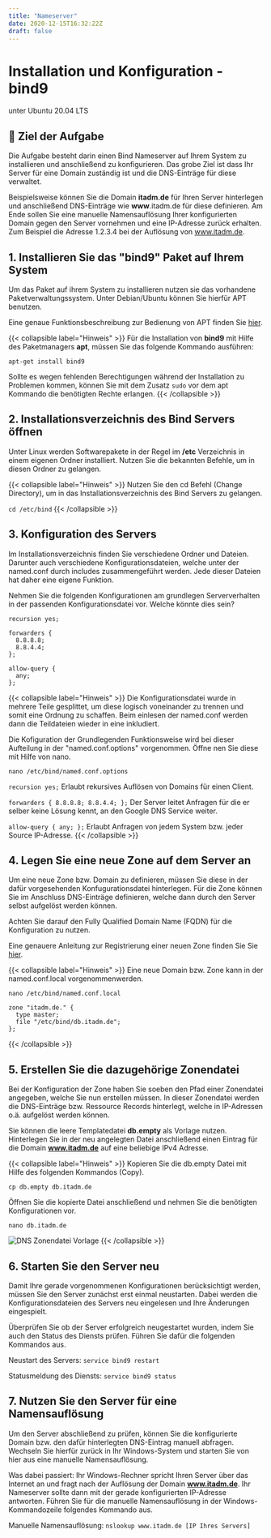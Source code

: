 ```yaml
---
title: "Nameserver"
date: 2020-12-15T16:32:22Z
draft: false
---
```


# Installation und Konfiguration - bind9

unter Ubuntu 20.04 LTS

## 🚀 Ziel der Aufgabe

Die Aufgabe besteht darin einen Bind Nameserver auf Ihrem System zu installieren und anschließend zu konfigurieren. Das grobe Ziel ist dass Ihr Server für eine Domain zuständig ist und die DNS-Einträge für diese verwaltet.

Beispielsweise können Sie die Domain **itadm.de** für Ihren Server hinterlegen und anschließend DNS-Einträge wie **www**.itadm.de für diese definieren. Am Ende sollen Sie eine manuelle Namensauflösung Ihrer konfigurierten Domain gegen den Server vornehmen und eine IP-Adresse zurück erhalten. Zum Beispiel die Adresse 1.2.3.4 bei der Auflösung von www.itadm.de.

## 1. Installieren Sie das "bind9" Paket auf Ihrem System

Um das Paket auf ihrem System zu installieren nutzen sie das vorhandene Paketverwaltungssystem. Unter Debian/Ubuntu können Sie hierfür APT benutzen.

Eine genaue Funktionsbeschreibung zur Bedienung von APT finden Sie [hier](https://wiki.ubuntuusers.de/apt/apt-get/).

{{< collapsible label="Hinweis" >}}
  Für die Installation von **bind9** mit Hilfe des Paketmanagers **apt**, müssen Sie das folgende Kommando ausführen:

  `apt-get install bind9`

  Sollte es wegen fehlenden Berechtigungen während der Installation zu Problemen kommen, können Sie mit dem Zusatz `sudo` vor dem apt Kommando die benötigten Rechte erlangen.
{{< /collapsible >}}

## 2. Installationsverzeichnis des Bind Servers öffnen

Unter Linux werden Softwarepakete in der Regel im **/etc** Verzeichnis in einem eigenen Ordner installiert. Nutzen Sie die bekannten Befehle, um in diesen Ordner zu gelangen.

{{< collapsible label="Hinweis" >}}
  Nutzen Sie den cd Befehl (Change Directory), um in das Installationsverzeichnis des Bind Servers zu gelangen.

  `cd /etc/bind`
{{< /collapsible >}}

## 3. Konfiguration des Servers

Im Installationsverzeichnis finden Sie verschiedene Ordner und Dateien. Darunter auch verschiedene Konfigurationsdateien, welche unter der named.conf durch includes zusammengeführt werden. Jede dieser Dateien hat daher eine eigene Funktion.

Nehmen Sie die folgenden Konfigurationen am grundlegen Serververhalten in der passenden Konfigurationsdatei vor. Welche könnte dies sein?

```
recursion yes;

forwarders {
  8.8.8.8;
  8.8.4.4;
};

allow-query {
  any;
};
```

{{< collapsible label="Hinweis" >}}
Die Konfigurationsdatei wurde in mehrere Teile gesplittet, um diese logisch voneinander zu trennen und somit eine Ordnung zu schaffen. Beim einlesen der named.conf werden dann die Teildateien wieder in eine inkludiert.

Die Kofiguration der Grundlegenden Funktionsweise wird bei dieser Aufteilung in der "named.conf.options" vorgenommen. Öffne nen Sie diese mit Hilfe von nano.

`nano /etc/bind/named.conf.options`

`recursion yes;` Erlaubt rekursives Auflösen von Domains für einen Client.

`forwarders { 8.8.8.8; 8.8.4.4; };` Der Server leitet Anfragen für die er selber keine Lösung kennt, an den Google DNS Service weiter.

`allow-query { any; };` Erlaubt Anfragen von jedem System bzw. jeder Source IP-Adresse.
{{< /collapsible >}}

## 4. Legen Sie eine neue Zone auf dem Server an

Um eine neue Zone bzw. Domain zu definieren, müssen Sie diese in der dafür vorgesehenden Konfugurationsdatei hinterlegen. Für die Zone können Sie im Anschluss DNS-Einträge definieren, welche dann durch den Server selbst aufgelöst werden können.

Achten Sie darauf den Fully Qualified Domain Name (FQDN) für die Konfiguration zu nutzen.

Eine genauere Anleitung zur Registrierung einer neuen Zone finden Sie Sie [hier](https://help.ubuntu.com/community/BIND9ServerHowto#Primary_Master_Server_configuration).

{{< collapsible label="Hinweis" >}}
Eine neue Domain bzw. Zone kann in der named.conf.local vorgenommenwerden.

`nano /etc/bind/named.conf.local`

```
zone "itadm.de." {
  type master;
  file "/etc/bind/db.itadm.de";
};
```
{{< /collapsible >}}

## 5. Erstellen Sie die dazugehörige Zonendatei

Bei der Konfiguration der Zone haben Sie soeben den Pfad einer Zonendatei angegeben, welche Sie nun erstellen müssen. In dieser Zonendatei werden die DNS-Einträge bzw. Ressource Records hinterlegt, welche in IP-Adressen o.ä. aufgelöst werden können.

Sie können die leere Templatedatei **db.empty** als Vorlage nutzen. Hinterlegen Sie in der neu angelegten Datei anschließend einen Eintrag für die Domain **www.itadm.de** auf eine beliebige IPv4 Adresse.

{{< collapsible label="Hinweis" >}}
Kopieren Sie die db.empty Datei mit Hilfe des folgenden Kommandos (Copy).

`cp db.empty db.itadm.de`

Öffnen Sie die kopierte Datei anschließend und nehmen Sie die benötigten Konfigurationen vor.

`nano db.itadm.de`

![DNS Zonendatei Vorlage](/itadm/dns_zone.png)
{{< /collapsible >}}

## 6. Starten Sie den Server neu

Damit Ihre gerade vorgenommenen Konfigurationen berücksichtigt werden, müssen Sie den Server zunächst erst einmal neustarten. Dabei werden die Konfigurationsdateien des Servers neu eingelesen und Ihre Änderungen eingespielt.

Überprüfen Sie ob der Server erfolgreich neugestartet wurden, indem Sie auch den Status des Diensts prüfen. Führen Sie dafür die folgenden Kommandos aus.

Neustart des Servers: `service bind9 restart`

Statusmeldung des Diensts: `service bind9 status`

## 7. Nutzen Sie den Server für eine Namensauflösung
Um den Server abschließend zu prüfen, können Sie die konfigurierte Domain bzw. den dafür hinterlegten DNS-Eintrag manuell abfragen. Wechseln Sie hierfür zurück in Ihr Windows-System und starten Sie von hier aus eine manuelle Namensauflösung.

Was dabei passiert: Ihr Windows-Rechner spricht Ihren Server über das Internet an und fragt nach der Auflösung der Domain **www.itadm.de**. Ihr Nameserver sollte dann mit der gerade konfigurierten IP-Adresse antworten. Führen Sie für die manuelle Namensauflösung in der Windows-Kommandozeile folgendes Kommando aus.

Manuelle Namensauflösung: `nslookup www.itadm.de [IP Ihres Servers]`
